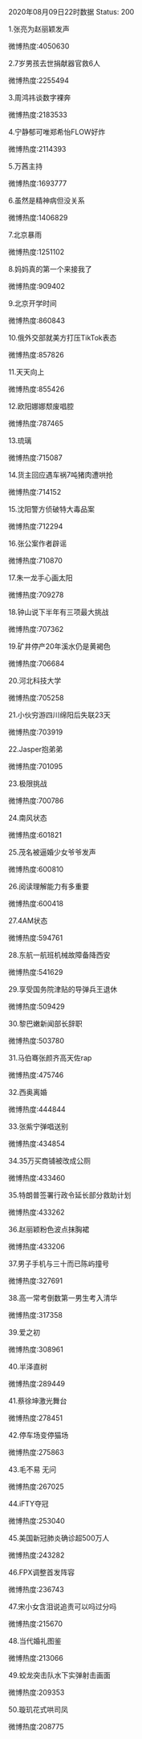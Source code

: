 2020年08月09日22时数据
Status: 200

1.张亮为赵丽颖发声

微博热度:4050630

2.7岁男孩去世捐献器官救6人

微博热度:2255494

3.周鸿祎谈数字裸奔

微博热度:2183533

4.宁静郁可唯郑希怡FLOW好炸

微博热度:2114393

5.万茜主持

微博热度:1693777

6.虽然是精神病但没关系

微博热度:1406829

7.北京暴雨

微博热度:1251102

8.妈妈真的第一个来接我了

微博热度:909402

9.北京开学时间

微博热度:860843

10.俄外交部就美方打压TikTok表态

微博热度:857826

11.天天向上

微博热度:855426

12.欧阳娜娜颓废唱腔

微博热度:787465

13.琉璃

微博热度:715087

14.货主回应遇车祸7吨猪肉遭哄抢

微博热度:714152

15.沈阳警方侦破特大毒品案

微博热度:712294

16.张公案作者辟谣

微博热度:710870

17.朱一龙手心画太阳

微博热度:709278

18.钟山说下半年有三项最大挑战

微博热度:707362

19.矿井停产20年溪水仍是黄褐色

微博热度:706684

20.河北科技大学

微博热度:705258

21.小伙穷游四川绵阳后失联23天

微博热度:703919

22.Jasper抱弟弟

微博热度:701095

23.极限挑战

微博热度:700786

24.南风状态

微博热度:601821

25.茂名被逼婚少女爷爷发声

微博热度:600810

26.阅读理解能力有多重要

微博热度:600418

27.4AM状态

微博热度:594761

28.东航一航班机械故障备降西安

微博热度:541629

29.享受国务院津贴的导弹兵王退休

微博热度:509429

30.黎巴嫩新闻部长辞职

微博热度:503780

31.马伯骞张颜齐高天佐rap

微博热度:475746

32.西奥离婚

微博热度:444844

33.张紫宁弹唱送别

微博热度:434854

34.35万买商铺被改成公厕

微博热度:433460

35.特朗普签署行政令延长部分救助计划

微博热度:433262

36.赵丽颖粉色波点抹胸裙

微博热度:433206

37.男子手机与三十而已陈屿撞号

微博热度:327691

38.高一常考倒数第一男生考入清华

微博热度:317358

39.爱之初

微博热度:308961

40.半泽直树

微博热度:289449

41.蔡徐坤激光舞台

微博热度:278451

42.停车场变停猫场

微博热度:275863

43.毛不易 无问

微博热度:267025

44.iFTY夺冠

微博热度:253040

45.美国新冠肺炎确诊超500万人

微博热度:243282

46.FPX调整首发阵容

微博热度:236743

47.宋小女含泪说追责可以吗过分吗

微博热度:215670

48.当代婚礼图鉴

微博热度:213066

49.蛟龙突击队水下实弹射击画面

微博热度:209353

50.璇玑花式哄司凤

微博热度:208775

